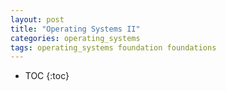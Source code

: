 ```yaml
---
layout: post
title: "Operating Systems II"
categories: operating_systems
tags: operating_systems foundation foundations
---
```


* TOC
{:toc}


